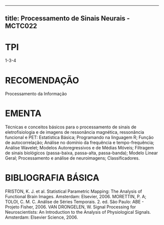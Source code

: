 
---
title: Processamento de Sinais Neurais - MCTC022 
---

# TPI

1-3-4

# RECOMENDAÇÃO

Processamento da Informação

# EMENTA

Técnicas e conceitos básicos para o processamento de sinais de eletrofisiologia e de imagens de ressonância magnética, ressonância funcional e PET: Estatística Básica; Programando na linguagem R; Função de autocorrelação; Análise no domínio da frequência e tempo-frequência; Análise Wavelet; Modelos Autoregressivos e de Médias Móveis; Filtragem de sinais biológicos (passa-baixa, passa-alta, passa-banda); Modelo Linear Geral; Processamento e análise de neuroimagens; Classificadores.

# BIBLIOGRAFIA BÁSICA

FRISTON, K. J. et al. Statistical Parametric Mapping: The Analysis of Functional Brain Images. Amsterdam: Elsevier, 2006. 
MORETTIN, P. A; TOLOI, C. M. C. Análise de Séries Temporais. 2. ed. São Paulo: ABE - Projeto Fisher, 2006.
VAN DRONGELEN, W. Signal Processing for Neuroscientists: An Introduction to the Analysis of Physiological Signals. Amsterdam: Elsevier Science, 2006.
        